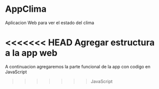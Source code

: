 # AppClima
Aplicacion Web para ver el estado del clima

<<<<<<< HEAD
Agregar estructura a la app web
=======
A continuacion agregaremos la parte funcional de la app con codigo en JavaScript
>>>>>>> JavaScript
